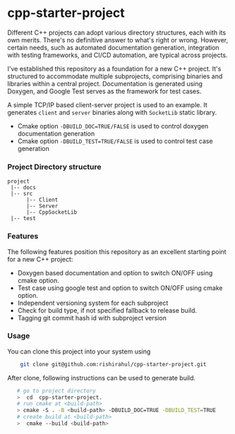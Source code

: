 cpp-starter-project
===================
Different C++ projects can adopt various directory structures, each with its own merits. There's no definitive answer to what's right or wrong. However, certain needs, such as automated documentation generation, integration with testing frameworks, and CI/CD automation, are typical across projects.

I've established this repository as a foundation for a new C++ project. It's structured to accommodate multiple subprojects, comprising binaries and libraries within a central project. Documentation is generated using Doxygen, and Google Test serves as the framework for test cases.

A simple TCP/IP based client-server project is used to an example. It generates `client` and `server` binaries along with `SocketLib` static library.

- Cmake option `-DBUILD_DOC=TRUE/FALSE` is used to control doxygen documentation generation
- Cmake option `-DBUILD_TEST=TRUE/FALSE` is used to control test case generation

### Project Directory structure
```text
project
 |-- docs
 |-- src
      |-- Client  
      |-- Server
      |-- CppSocketLib
 |-- test
```

### Features
The following features position this repository as an excellent starting point for a new C++ project:
- Doxygen based documentation and option to switch ON/OFF using cmake option.
- Test case using google test and option to switch ON/OFF using cmake option.
- Independent versioning system for each subproject
- Check for build type, if not specified fallback to release build.
- Tagging git commit hash id with subproject version

### Usage
You can clone this project into your system using 
```BASH
    git clone git@github.com:rishirahul/cpp-starter-project.git
```
After clone, following instructions can be used to generate build. 
```bash
   # go to project directory
   >  cd  cpp-starter-project.
   # run cmake at <build-path>
   > cmake -S . -B <build-path> -DBUILD_DOC=TRUE -DBUILD_TEST=TRUE
   # create build at <build-path>
   >  cmake --build <build-path>
```

